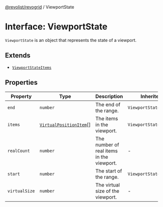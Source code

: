 [@revolist/revogrid](README.md) / ViewportState

# Interface: ViewportState

`ViewportState` is an object that represents the state of a viewport.

## Extends

- [`ViewportStateItems`](TypeAlias.ViewportStateItems.md)

## Properties

| Property | Type | Description | Inherited from | Defined in |
| ------ | ------ | ------ | ------ | ------ |
| `end` | `number` | The end of the range. | `ViewportStateItems.end` | [src/types/interfaces.ts:501](https://github.com/revolist/revogrid/blob/babcd934a05d11632dc60c6964673e41a780bbb7/src/types/interfaces.ts#L501) |
| `items` | [`VirtualPositionItem`](Interface.VirtualPositionItem.md)[] | The items in the viewport. | `ViewportStateItems.items` | [src/types/interfaces.ts:512](https://github.com/revolist/revogrid/blob/babcd934a05d11632dc60c6964673e41a780bbb7/src/types/interfaces.ts#L512) |
| `realCount` | `number` | The number of real items in the viewport. | - | [src/types/interfaces.ts:522](https://github.com/revolist/revogrid/blob/babcd934a05d11632dc60c6964673e41a780bbb7/src/types/interfaces.ts#L522) |
| `start` | `number` | The start of the range. | `ViewportStateItems.start` | [src/types/interfaces.ts:497](https://github.com/revolist/revogrid/blob/babcd934a05d11632dc60c6964673e41a780bbb7/src/types/interfaces.ts#L497) |
| `virtualSize` | `number` | The virtual size of the viewport. | - | [src/types/interfaces.ts:526](https://github.com/revolist/revogrid/blob/babcd934a05d11632dc60c6964673e41a780bbb7/src/types/interfaces.ts#L526) |
